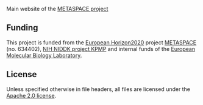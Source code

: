 Main website of the [METASPACE project](http://project.metaspace2020.eu)

## Funding

This project is funded from the [European Horizon2020](https://ec.europa.eu/programmes/horizon2020/)
project [METASPACE](http://project.metaspace2020.eu/) (no. 634402),
[NIH NIDDK project KPMP](http://kpmp.org/)
and internal funds of the [European Molecular Biology Laboratory](https://www.embl.org/).

## License

Unless specified otherwise in file headers, all files are licensed under the [Apache 2.0 license](LICENSE).
